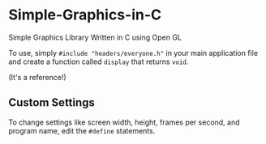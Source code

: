 # Simple-Graphics-in-C
Simple Graphics Library Written in C using Open GL

To use, simply `#include "headers/everyone.h"` in your main application file and create a function called `display` that returns `void`.

(It's a reference!)

## Custom Settings

To change settings like screen width, height, frames per second, and program name, edit the `#define` statements.